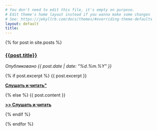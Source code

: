 ```yaml
---
# You don't need to edit this file, it's empty on purpose.
# Edit theme's home layout instead if you wanna make some changes
# See: https://jekyllrb.com/docs/themes/#overriding-theme-defaults
layout: default
title: 
---
```

{% for post in site.posts %}
  <div id="post-short">
    <a href="{{site.url}}{{site.baseurl}}{{post.url}}">
      <h3>{{post.title}}</h3>
    </a>
    <i>Опубликовано {{ post.date | date: "%d.%m.%Y" }}</i>
    <p>
      {% if post.excerpt %}
        {{ post.excerpt }}
        <a href="{{site.url}}{{site.baseurl}}{{post.url}}">
          <p><b>Слушать и читать"</b></p>
        </a>
      {% else %}
        {{ post.content }}
        <a href="{{site.url}}{{site.baseurl}}{{post.url}}">
          <p><b>>> Слушать и читать</b></p>
        </a>
      {% endif %}
    </p>
  </div>
{% endfor %}
